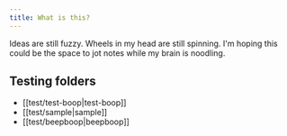 ```yaml
---
title: What is this?
---
```


Ideas are still fuzzy. Wheels in my head are still spinning. I'm hoping this could be the space to jot notes while my brain is noodling.


## Testing folders
- [[test/test-boop|test-boop]]
- [[test/sample|sample]]
- [[test/beepboop|beepboop]]



